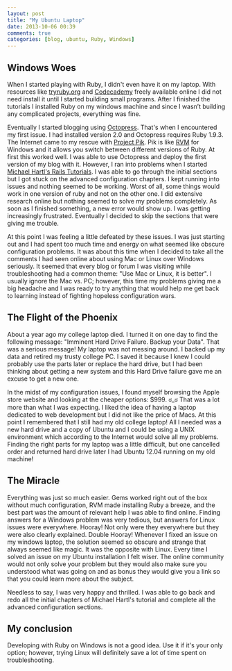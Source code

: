 ```yaml
---
layout: post
title: "My Ubuntu Laptop"
date: 2013-10-06 00:39
comments: true
categories: [blog, ubuntu, Ruby, Windows] 
---
```


Windows Woes
------------
When I started playing with Ruby, I didn't even have it on my laptop. With resources like <a href="http://tryruby.org/">tryruby.org</a> and <a href="http://www.codecademy.com/">Codecademy</a> freely available online I did not need install it until I started building small programs. After I finished the tutorials I installed Ruby on my windows machine and since I wasn’t building any complicated projects, everything was fine.

Eventually I started blogging using <a href="http://octopress.org/">Octopress</a>. That's when I encountered my first issue. I had installed version 2.0 and Octopress requires Ruby 1.9.3. The Internet came to my rescue with <a href="https://github.com/vertiginous/pik">Project Pik</a>. Pik is like <a href="https://rvm.io/">RVM</a> for Windows and it allows you switch between different versions of Ruby. At first this worked well. I was able to use Octopress and deploy the first version of my blog with it. However, I ran into problems when I started <a href="http://ruby.railstutorial.org/">Michael Hartl's Rails Tutorials</a>. I was able to go through the initial sections but I got stuck on the advanced configuration chapters. I kept running into issues and nothing seemed to be working. Worst of all, some things would work in one version of ruby and not on the other one. I did extensive research online but nothing seemed to solve my problems completely. As soon as I finished something, a new error would show up. I was getting increasingly frustrated. Eventually I decided to skip the sections that were giving me trouble.

At this point I was feeling a little defeated by these issues. I was just starting out and I had spent too much time and energy on what seemed like obscure configuration problems. It was about this time when I decided to take all the comments I had seen online about using Mac or Linux over Windows seriously. It seemed that every blog or forum I was visiting while troubleshooting had a common theme: "Use Mac or Linux, it is better". I usually ignore the Mac vs. PC; however, this time my problems giving me a big headache and I was ready to try anything that would help me get back to learning instead of fighting hopeless configuration wars.

The Flight of the Phoenix
-------------------------
About a year ago my college laptop died. I turned it on one day to find the following message: "Imminent Hard Drive Failure. Backup your Data". That was a serious message! My laptop was not messing around. I backed up my data and retired my trusty college PC. I saved it because I knew I could probably use the parts later or replace the hard drive, but I had been thinking about getting a new system and this Hard Drive failure gave me an excuse to get a new one.

In the midst of my configuration issues, I found myself browsing the Apple store website and looking at the cheaper options: $999. ಠ_ಠ That was a lot more than what I was expecting. I liked the idea of having a laptop dedicated to web development but I did not like the price of Macs. At this point I remembered that I still had my old college laptop! All I needed was a new hard drive and a copy of Ubuntu and I could be using a UNIX environment which according to the Internet would solve all my problems. Finding the right parts for my laptop was a little difficult, but one cancelled order and returned hard drive later I had Ubuntu 12.04 running on my old machine!

The Miracle
-----------
Everything was just so much easier. Gems worked right out of the box without much configuration, RVM made installing Ruby a breeze, and the best part was the amount of relevant help I was able to find online. Finding answers for a Windows problem was very tedious, but answers for Linux issues were everywhere. Hooray! Not only were they everywhere but they were also clearly explained. Double Hooray! Whenever I fixed an issue on my windows laptop, the solution seemed so obscure and strange that always seemed like magic. It was the opposite with Linux. Every time I solved an issue on my Ubuntu installation I felt wiser. The online community would not only solve your problem but they would also make sure you understood what was going on and as bonus they would give you a link so that you could learn more about the subject.

Needless to say, I was very happy and thrilled. I was able to go back and redo all the initial chapters of Michael Hartl's tutorial and complete all the advanced configuration sections.


My conclusion
-------------
Developing with Ruby on Windows is not a good idea. Use it if it's your only option; however, trying Linux will definitely save a lot of time spent on troubleshooting.